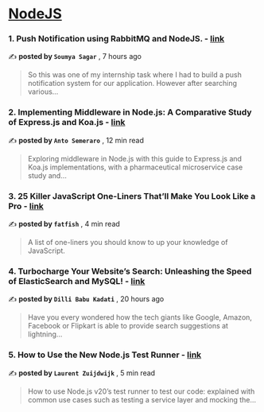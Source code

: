 
<h1><a href=https://medium.com/tag/nodejs/recommended target="_blank" rel="noopener noreferrer">NodeJS</a></h1>
<h3>1. Push Notification using RabbitMQ and NodeJS. - <a href=https://medium.com/@sysagar07?source=tag_recommended_feed---------0-84----------nodejs----------81170645_6ba7_4c01_af1f_c3ceae7ece41------- target="_blank" rel="noopener noreferrer">link</a></h3>

✍️ **posted by `Soumya Sagar`** <date> , 7 hours ago</date>

<blockquote>So this was one of my internship task where I had to build a push notification system for our application. However after searching various…</blockquote>

<h3>2. Implementing Middleware in Node.js: A Comparative Study of Express.js and Koa.js - <a href=https://medium.com/@antonellosemeraro?source=tag_recommended_feed---------1-107----------nodejs----------81170645_6ba7_4c01_af1f_c3ceae7ece41------- target="_blank" rel="noopener noreferrer">link</a></h3>

✍️ **posted by `Anto Semeraro`** <date> , 12 min read</date>

<blockquote>Exploring middleware in Node.js with this guide to Express.js and Koa.js implementations, with a pharmaceutical microservice case study and…</blockquote>

<h3>3. 25 Killer JavaScript One-Liners That’ll Make You Look Like a Pro - <a href=https://medium.com/@fatfish?source=tag_recommended_feed---------2-85----------nodejs----------81170645_6ba7_4c01_af1f_c3ceae7ece41------- target="_blank" rel="noopener noreferrer">link</a></h3>

✍️ **posted by `fatfish`** <date> , 4 min read</date>

<blockquote>A list of one-liners you should know to up your knowledge of JavaScript.</blockquote>

<h3>4. Turbocharge Your Website’s Search: Unleashing the Speed of ElasticSearch and MySQL! - <a href=https://medium.com/@dillibabukadati?source=tag_recommended_feed---------3-84----------nodejs----------81170645_6ba7_4c01_af1f_c3ceae7ece41------- target="_blank" rel="noopener noreferrer">link</a></h3>

✍️ **posted by `Dilli Babu Kadati`** <date> , 20 hours ago</date>

<blockquote>Have you every wondered how the tech giants like Google, Amazon, Facebook or Flipkart is able to provide search suggestions at lightning…</blockquote>

<h3>5. How to Use the New Node.js Test Runner - <a href=https://medium.com/@laurent.zuijdwijk?source=tag_recommended_feed---------4-107----------nodejs----------81170645_6ba7_4c01_af1f_c3ceae7ece41------- target="_blank" rel="noopener noreferrer">link</a></h3>

✍️ **posted by `Laurent Zuijdwijk`** <date> , 5 min read</date>

<blockquote>How to use Node.js v20’s test runner to test our code: explained with common use cases such as testing a service layer and mocking the…</blockquote>

